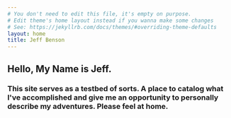 ```yaml
---
# You don't need to edit this file, it's empty on purpose.
# Edit theme's home layout instead if you wanna make some changes
# See: https://jekyllrb.com/docs/themes/#overriding-theme-defaults
layout: home
title: Jeff Benson
---
```


## Hello, My Name is Jeff.


### This site serves as a testbed of sorts. A place to catalog what I've accomplished and give me an opportunity to personally describe my adventures. Please feel at home.



